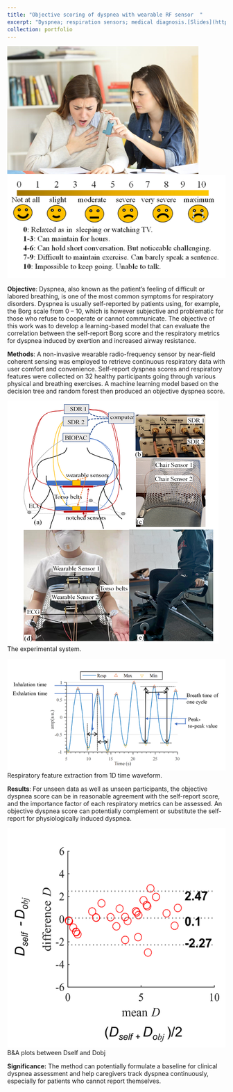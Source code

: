 ```yaml
---
title: "Objective scoring of dyspnea with wearable RF sensor  "
excerpt: "Dyspnea; respiration sensors; medical diagnosis.[Slides](http://zijingzhang1997.github.io/files/dyspnea/dyspnea_intro.pdf) <br/><img src='/images/dyspnea/GIF.gif'><br/><img src='/images/dyspnea/pic0.png'>"
collection: portfolio
---
```



<img src='/images/dyspnea/pic2.png'>  <br/>
<img src='/images/dyspnea/pic4.png'>  <br/>

**Objective**: Dyspnea, also known as the patient’s feeling of difficult or labored breathing, is one of the most common symptoms for respiratory disorders. Dyspnea is usually self-reported by patients using, for example, the Borg scale from 0 – 10, which is however subjective and problematic for those who refuse to cooperate or cannot communicate. The objective of this work was to develop a learning-based model that can evaluate the correlation between the self-report Borg score and the respiratory metrics for dyspnea induced by exertion and increased airway resistance. 


**Methods**: A non-invasive wearable radio-frequency sensor by near-field coherent sensing was employed to retrieve continuous respiratory data with user comfort and convenience. Self-report dyspnea scores and respiratory features were collected on 32 healthy participants going through various physical and breathing exercises. A machine learning model based on the decision tree and random forest then produced an objective dyspnea score.

<img src='/images/dyspnea/pic1.png'>  <br/>
The experimental system.

<img src='/images/dyspnea/pic3.png'>  <br/>
Respiratory feature extraction from 1D time waveform.


**Results**: For unseen data as well as unseen participants, the objective dyspnea score can be in reasonable agreement with the self-report score, and the importance factor of each respiratory metrics can be assessed.  An objective dyspnea score can potentially complement or substitute the self-report for physiologically induced dyspnea. 

<img src='/images/dyspnea/pic5.png'>  <br/>
B&A plots between Dself  and Dobj


**Significance:** The method can potentially formulate a baseline for clinical dyspnea assessment and help caregivers track dyspnea continuously, especially for patients who cannot report themselves.